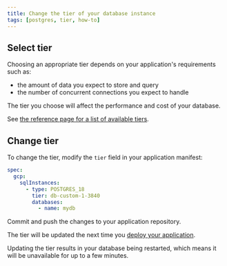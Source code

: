 ```yaml
---
title: Change the tier of your database instance
tags: [postgres, tier, how-to]
---
```


## Select tier

Choosing an appropriate tier depends on your application's requirements such as:

- the amount of data you expect to store and query
- the number of concurrent connections you expect to handle

The tier you choose will affect the performance and cost of your database.

See [the reference page for a list of available tiers](../reference/README.md#server-size).

## Change tier

To change the tier, modify the `tier` field in your application manifest:

```yaml title="app.yaml" hl_lines="5"
spec:
  gcp:
    sqlInstances:
      - type: POSTGRES_18
        tier: db-custom-1-3840
        databases:
          - name: mydb
```

Commit and push the changes to your application repository.

The tier will be updated the next time you [deploy your application](../../../build/how-to/build-and-deploy.md).

Updating the tier results in your database being restarted, which means it will be unavailable for up to a few minutes.
